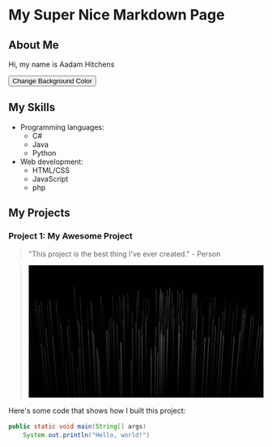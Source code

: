 # My Super Nice Markdown Page



<link rel="stylesheet" type="text/css" href="style.css">






## About Me

Hi, my name is Aadam Hitchens


<button onclick="changeBackgroundColor()">Change Background Color</button>


## My Skills

- Programming languages: 
  - C#
  - Java
  - Python
- Web development:
  - HTML/CSS
  - JavaScript
  - php

## My Projects

### Project 1: My Awesome Project

> "This project is the best thing I've ever created." - Person

> ![Project screenshot](./images/background.jpeg "Project screenshot")

Here's some code that shows how I built this project:


  
```java
public static void main(String[] args)
    System.out.println("Hello, world!")
```
 

